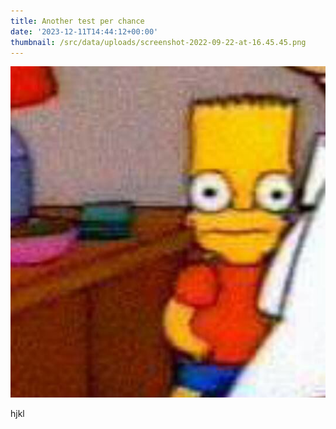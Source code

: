 ```yaml
---
title: Another test per chance
date: '2023-12-11T14:44:12+00:00'
thumbnail: /src/data/uploads/screenshot-2022-09-22-at-16.45.45.png
---
```

![](/src/data/uploads/bort.jpg)

hjkl
